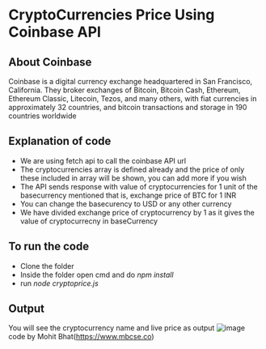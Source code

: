 # CryptoCurrencies Price Using Coinbase API

## About Coinbase
Coinbase is a digital currency exchange headquartered in San Francisco, California. They broker exchanges of Bitcoin, Bitcoin Cash, Ethereum, Ethereum Classic, Litecoin, Tezos, and many others, with fiat currencies in approximately 32 countries, and bitcoin transactions and storage in 190 countries worldwide

## Explanation of code
- We are using fetch api to call the coinbase API url
- The cryptocurrencies array is defined already and the price of only these included in array will be shown, you can add more if you wish
- The API sends response with value of cryptocurrencies for 1 unit of the basecurrency mentioned that is, exchange price of BTC for 1 INR
- You can change the basecurency to USD or any other currency 
- We have divided exchange price of cryptocurrency by 1 as it gives the value of cryptocurrecny in baseCurrency 

## To run the code
- Clone the folder
- Inside the folder open cmd and do *npm install*
- run *node cryptoprice.js*

## Output 
You will see the cryptocurrency name and live price as output 
![image](https://github.com/mbcse/Rotten-Scripts/blob/crypto_price/All_Crypto_Price/crptoprice.png)
code by Mohit Bhat(https://www.mbcse.co)